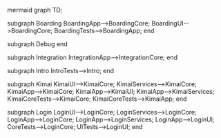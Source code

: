 mermaid
graph TD;

subgraph Boarding
    BoardingApp-->BoardingCore;
    BoardingUI-->BoardingCore;
    BoardingTests-->BoardingApp;
end

subgraph Debug
end

subgraph Integration
    IntegrationApp-->IntegrationCore;
end

subgraph Intro
    IntroTests-->Intro;
end

subgraph Kimai
    KimaiUI-->KimaiCore;
    KimaiServices-->KimaiCore;
    KimaiApp-->KimaiCore;
    KimaiApp-->KimaiUI;
    KimaiApp-->KimaiServices;
    KimaiCoreTests-->KimaiCore;
    KimaiCoreTests-->KimaiApp;
end

subgraph Login
    LoginUI-->LoginCore;
    LoginServices-->LoginCore;
    LoginApp-->LoginCore;
    LoginApp-->LoginServices;
    LoginApp-->LoginUI;
    CoreTests-->LoginCore;
    UITests-->LoginUI;
end

